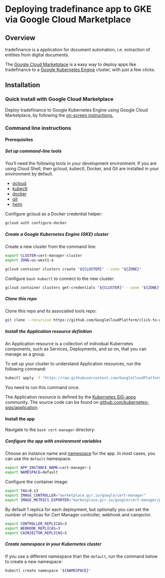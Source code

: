 # Deploying tradefinance app to GKE via Google Cloud Marketplace

## Overview
tradefinance is a application for document automation, i.e. extraction of entities from digital documents.

The 
[Google Cloud Marketplace][1] 
is a easy way to deploy apps like tradefinance to a 
[Google Kubernetes Engine][2] 
cluster, with just a few clicks.

[1]: https://console.cloud.google.com/
[2]: https://cloud.google.com/kubernetes-engine/
## Installation

### Quick install with Google Cloud Marketplace

Deploy tradefinance to Google Kubernetes Engine using Google Cloud Marketplace, by following the [on-screen instructions.]()

### Command line instructions

#### Prerequisites

##### Set up command-line tools

You'll need the following tools in your development environment. If you are using Cloud Shell, then gcloud, kubectl, Docker, and Git are installed in your environment by default.

* [gcloud](https://cloud.google.com/sdk/gcloud/)
* [kubectl](https://kubernetes.io/docs/reference/kubectl/overview/)
* [docker](https://docs.docker.com/install/)
* [git](https://git-scm.com/book/en/v2/Getting-Started-Installing-Git)
* [helm](https://helm.sh/)

Configure gcloud as a Docker credential helper:

```bash
gcloud auth configure-docker
```

##### Create a Google Kubernetes Engine (GKE) cluster

Create a new cluster from the command line:

```bash
export CLUSTER=cert-manager-cluster
export ZONE=us-west1-a

gcloud container clusters create "${CLUSTER}" --zone "${ZONE}"
```

Configure ```bash kubectl``` to connect to the new cluster:
```bash 
gcloud container clusters get-credentials "${CLUSTER}" --zone "${ZONE}"
```

##### Clone this repo

Clone this repo and its associated tools repo:

```bash
git clone --recursive https://github.com/GoogleCloudPlatform/click-to-deploy.git
```

##### Install the Application resource definition

An Application resource is a collection of individual Kubernetes components, such as Services, Deployments, and so on, that you can manage as a group.

To set up your cluster to understand Application resources, run the following command:

```bash
kubectl apply -f "https://raw.githubusercontent.com/GoogleCloudPlatform/marketplace-k8s-app-tools/master/crd/app-crd.yaml"
```

You need to run this command once.

The Application resource is defined by the [Kubernetes SIG-apps](https://github.com/kubernetes/community/tree/master/sig-apps) community. The source code can be found on [github.com/kubernetes-sigs/application](https://github.com/kubernetes-sigs/application).

#### Install the app

Navigate to the ```bash cert-manager``` directory:

##### Configure the app with environment variables

Choose an instance name and [namespace](https://kubernetes.io/docs/concepts/overview/working-with-objects/namespaces/) for the app. In most cases, you can use the ```default``` namespace.

```bash 
export APP_INSTANCE_NAME=cert-manager-1
export NAMESPACE=default
```

Configure the container image:
```bash
export TAG=0.13
export IMAGE_CONTROLLER="marketplace.gcr.io/google/cert-manager"
export IMAGE_METRICS_EXPORTER="marketplace.gcr.io/google/cert-manager/prometheus-to-sd:${TAG}"
```
By default 1 replica for each deployment, but optionally you can set the number of replicas for Cert Manager controller, webhook and cainjector.

```bash
export CONTROLLER_REPLICAS=3
export WEBHOOK_REPLICAS=3
export CAINJECTOR_REPLICAS=3
```

##### Create namespace in your Kubernetes cluster

If you use a different namespace than the ```default```, run the command below to create a new namespace:

```bash
kubectl create namespace "${NAMESPACE}"
````
